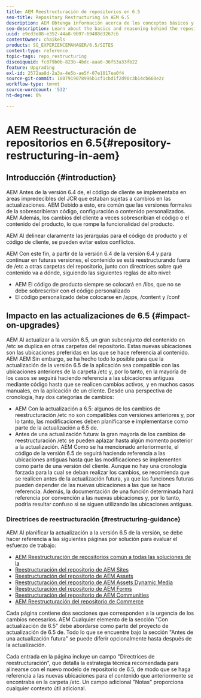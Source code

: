 ```yaml
---
title: AEM Reestructuración de repositorios en 6.5
seo-title: Repository Restructuring in AEM 6.5
description: AEM Obtenga información acerca de los conceptos básicos y el razonamiento detrás de la reestructuración de repositorios en.5
seo-description: Learn about the basics and reasoning behind the repository restructuring in AEM 6.5
uuid: e9cd3e88-e352-44a8-9b97-69488d3267cb
contentOwner: chaikels
products: SG_EXPERIENCEMANAGER/6.5/SITES
content-type: reference
topic-tags: repo_restructuring
discoiquuid: fc879b0b-823b-4bdc-aaa6-36f53a33fb22
feature: Upgrading
exl-id: 2572aa8d-2a3a-4e5b-ae5f-07e1017ea0f4
source-git-commit: 1807919078996b1cf1cbd1f2d90c3b14cb660e2c
workflow-type: tm+mt
source-wordcount: '532'
ht-degree: 0%

---
```


# AEM Reestructuración de repositorios en 6.5{#repository-restructuring-in-aem}

## Introducción {#introduction}

AEM Antes de la versión 6.4 de, el código de cliente se implementaba en áreas impredecibles del JCR que estaban sujetas a cambios en las actualizaciones. AEM Debido a esto, era común que las versiones formales de la sobrescribieran código, configuración o contenido personalizados. AEM Además, los cambios del cliente a veces sobrescribían el código o el contenido del producto, lo que rompe la funcionalidad del producto.

AEM Al delinear claramente las jerarquías para el código de producto y el código de cliente, se pueden evitar estos conflictos.

AEM Con este fin, a partir de la versión 6.4 de la versión 6.4 y para continuar en futuras versiones, el contenido se está reestructurando fuera de /etc a otras carpetas del repositorio, junto con directrices sobre qué contenido va a dónde, siguiendo las siguientes reglas de alto nivel:

* AEM El código de producto siempre se colocará en /libs, que no se debe sobrescribir con el código personalizado
* El código personalizado debe colocarse en /apps, /content y /conf

## Impacto en las actualizaciones de 6.5 {#impact-on-upgrades}

AEM Al actualizar a la versión 6.5, un gran subconjunto del contenido en /etc se duplica en otras carpetas del repositorio. Estas nuevas ubicaciones son las ubicaciones preferidas en las que se hace referencia al contenido. AEM AEM Sin embargo, se ha hecho todo lo posible para que la actualización de la versión 6.5 de la aplicación sea compatible con las ubicaciones anteriores de la carpeta /etc y, por lo tanto, en la mayoría de los casos se seguirá haciendo referencia a las ubicaciones antiguas mediante código hasta que se realicen cambios activos, y en muchos casos manuales, en la aplicación de un cliente. Desde una perspectiva de cronología, hay dos categorías de cambios:

* AEM Con la actualización a 6.5: algunos de los cambios de reestructuración /etc no son compatibles con versiones anteriores y, por lo tanto, las modificaciones deben planificarse e implementarse como parte de la actualización a 6.5 de.
* Antes de una actualización futura: la gran mayoría de los cambios de reestructuración /etc se pueden aplazar hasta algún momento posterior a la actualización. AEM Como se ha mencionado anteriormente, el código de la versión 6.5 de seguirá haciendo referencia a las ubicaciones antiguas hasta que las modificaciones se implementen como parte de una versión del cliente. Aunque no hay una cronología forzada para la cual se deban realizar los cambios, se recomienda que se realicen antes de la actualización futura, ya que las funciones futuras pueden depender de las nuevas ubicaciones a las que se hace referencia. Además, la documentación de una función determinada hará referencia por convención a las nuevas ubicaciones y, por lo tanto, podría resultar confuso si se siguen utilizando las ubicaciones antiguas.

### Directrices de reestructuración {#restructuring-guidance}

AEM Al planificar la actualización a la versión 6.5 de la versión, se debe hacer referencia a las siguientes páginas por solución para evaluar el esfuerzo de trabajo:

* [AEM Reestructuración de repositorios común a todas las soluciones de la](/help/sites-deploying/all-repository-restructuring-in-aem-6-5.md)
* [Reestructuración del repositorio de AEM Sites](/help/sites-deploying/sites-repository-restructuring-in-aem-6-5.md)
* [Reestructuración del repositorio de AEM Assets](/help/sites-deploying/assets-repository-restructuring-in-aem-6-5.md)
* [Reestructuración del repositorio de AEM Assets Dynamic Media](/help/sites-deploying/dynamicmedia-repository-restructuring-in-aem-6-5.md)
* [Reestructuración del repositorio de AEM Forms](/help/sites-deploying/forms-repository-restructuring-in-aem-6-5.md)
* [Reestructuración del repositorio de AEM Communities](/help/sites-deploying/communities-repository-restructuring-in-aem-6-5.md)
* [AEM Reestructuración del repositorio de Commerce](/help/sites-deploying/ecommerce-repository-restructuring-in-aem-6-5.md)

Cada página contiene dos secciones que corresponden a la urgencia de los cambios necesarios. AEM Cualquier elemento de la sección &quot;Con actualización de 6.5&quot; debe abordarse como parte del proyecto de actualización de 6.5 de. Todo lo que se encuentre bajo la sección &quot;Antes de una actualización futura&quot; se puede diferir opcionalmente hasta después de la actualización.

Cada entrada en la página incluye un campo &quot;Directrices de reestructuración&quot;, que detalla la estrategia técnica recomendada para alinearse con el nuevo modelo de repositorio de 6.5, de modo que se haga referencia a las nuevas ubicaciones para el contenido que anteriormente se encontraba en la carpeta /etc. Un campo adicional &quot;Notas&quot; proporciona cualquier contexto útil adicional.
